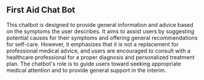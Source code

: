 
## First Aid Chat Bot

This chatbot is designed to provide general information and advice based on the symptoms the user describes. It aims to assist users by suggesting potential causes for their symptoms and offering general recommendations for self-care. However, it emphasizes that it is not a replacement for professional medical advice, and users are encouraged to consult with a healthcare professional for a proper diagnosis and personalized treatment plan. The chatbot's role is to guide users toward seeking appropriate medical attention and to provide general support in the interim.
